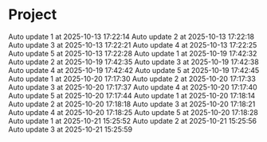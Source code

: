 ﻿# Project
Auto update 1 at 2025-10-13 17:22:14
Auto update 2 at 2025-10-13 17:22:18
Auto update 3 at 2025-10-13 17:22:21
Auto update 4 at 2025-10-13 17:22:25
Auto update 5 at 2025-10-13 17:22:28
Auto update 1 at 2025-10-19 17:42:32
Auto update 2 at 2025-10-19 17:42:35
Auto update 3 at 2025-10-19 17:42:38
Auto update 4 at 2025-10-19 17:42:42
Auto update 5 at 2025-10-19 17:42:45
Auto update 1 at 2025-10-20 17:17:30
Auto update 2 at 2025-10-20 17:17:33
Auto update 3 at 2025-10-20 17:17:37
Auto update 4 at 2025-10-20 17:17:40
Auto update 5 at 2025-10-20 17:17:44
Auto update 1 at 2025-10-20 17:18:14
Auto update 2 at 2025-10-20 17:18:18
Auto update 3 at 2025-10-20 17:18:21
Auto update 4 at 2025-10-20 17:18:25
Auto update 5 at 2025-10-20 17:18:28
Auto update 1 at 2025-10-21 15:25:52
Auto update 2 at 2025-10-21 15:25:56
Auto update 3 at 2025-10-21 15:25:59
